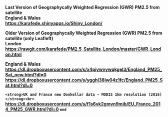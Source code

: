 <strong>Last Version of Geographycally Weighted Regression (GWR) PM2.5 from satellite<br>
<strong>England & Wales</strong><br>
https://karafede.shinyapps.io/Shiny_London/

<strong>Older Version of Geographycally Weighted Regression (GWR) PM2.5 from satellite (only Leafleft)<br>
<strong>London</strong><br>
https://rawgit.com/karafede/PM2.5_Satellite_London/master/GWR_London.html

<strong>England & Wales</strong><br>
https://dl.dropboxusercontent.com/s/x4piywvywqkgel3/England_PM25_Sat_new.html?dl=0
https://dl.dropboxusercontent.com/s/ygghl38lw04z1fc/England_PM25_Sat.html?dl=0

`<strong>UK and France new Donkellar data - MODIS 1km resolution (2016)</strong><br>`
https://dl.dropboxusercontent.com/s/f1s6vk2gmvn9mjb/EU_France_2014_PM25_GWR.html?dl=0
`end`
